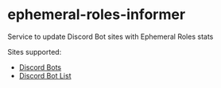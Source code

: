 # ephemeral-roles-informer
Service to update Discord Bot sites with Ephemeral Roles stats

Sites supported:
* [Discord Bots](https://discord.bots.gg/bots/392419127626694676)
* [Discord Bot List](https://top.gg/bot/392419127626694676)
